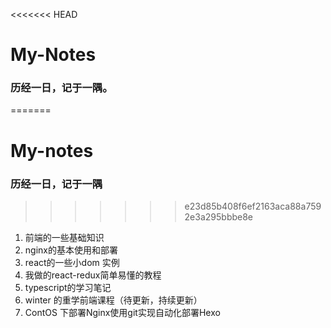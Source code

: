 <<<<<<< HEAD

#  My-Notes
### 历经一日，记于一隅。
=======
#  My-notes
### 历经一日，记于一隅





>>>>>>> e23d85b408f6ef2163aca88a7592e3a295bbbe8e



1. 前端的一些基础知识
2. nginx的基本使用和部署
3. react的一些小dom 实例
4. 我做的react-redux简单易懂的教程
5. typescript的学习笔记
6. winter 的重学前端课程（待更新，持续更新）
7. ContOS 下部署Nginx使用git实现自动化部署Hexo